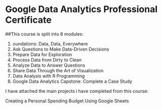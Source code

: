 # Google Data Analytics Professional Certificate

##This course is split into 8 modules:

 1. oundations: Data, Data, Everywhere
 2. Ask Questions to Make Data-Driven Decisions
 3. Prepare Data for Exploration
 4. Process Data from Dirty to Clean
 5. Analyze Data to Answer Questions
 6. Share Data Through the Art of Visualization
 7. Data Analysis with R Programming
 8. Google Data Analytics Capstone: Complete a Case Study

I have attached the main projects i have completed from this course:

Creating a Personal Spending Budget Using Google Sheets
